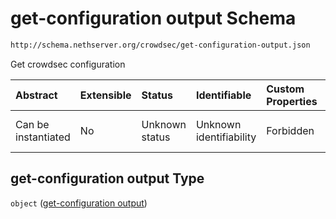 # get-configuration output Schema

```txt
http://schema.nethserver.org/crowdsec/get-configuration-output.json
```

Get crowdsec configuration

| Abstract            | Extensible | Status         | Identifiable            | Custom Properties | Additional Properties | Access Restrictions | Defined In                                                                                     |
| :------------------ | :--------- | :------------- | :---------------------- | :---------------- | :-------------------- | :------------------ | :--------------------------------------------------------------------------------------------- |
| Can be instantiated | No         | Unknown status | Unknown identifiability | Forbidden         | Allowed               | none                | [get-configuration-output.json](crowdsec/get-configuration-output.json "open original schema") |

## get-configuration output Type

`object` ([get-configuration output](get-configuration-output.md))

